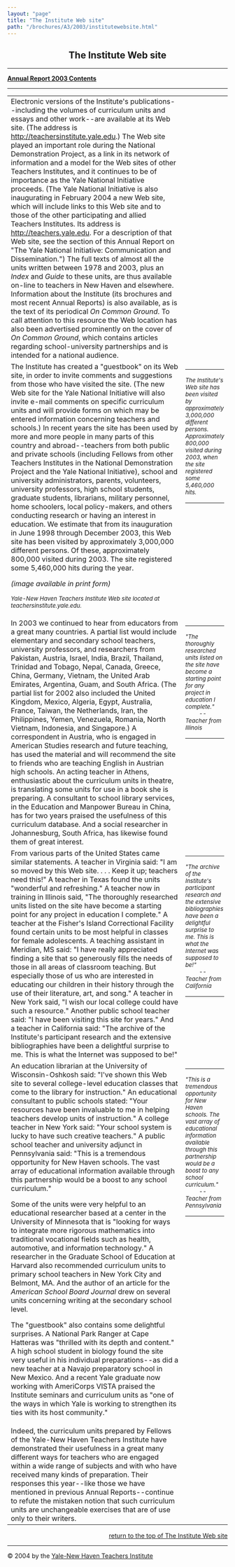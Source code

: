 ```yaml
---
layout: "page"
title: "The Institute Web site"
path: "/brochures/A3/2003/institutewebsite.html"
---
```

<main>
<center><h2><a name="top"></a>The Institute Web site</h2></center>
<hr/>
<b><a href="/brochures/A3/2003/">Annual Report 2003 Contents</a></b>
<hr/>
<table cellpadding="4"><tbody><tr>
<td valign="top" width="85%">
Electronic versions of the Institute's publications--including the volumes of curriculum units and essays and other work--are available at its Web site. (The address is <a href="/">http://teachersinstitute.yale.edu</a>.) The Web site played an important role during the National Demonstration Project, as a link in its network of information and a model for the Web sites of other Teachers Institutes, and it continues to be of importance as the Yale National Initiative proceeds. (The Yale National Initiative is also inaugurating in February 2004 a new Web site, which will include links to this Web site and to those of the other participating and allied Teachers Institutes. Its address is <a href="http://teachers.yale.edu">http://teachers.yale.edu</a>. For a description of that Web site, see the section of this Annual Report on "The Yale National Initiative: Communication and Dissemination.") The full texts of almost all the units written between 1978 and 2003, plus an  <i>Index</i> and  <i>Guide</i> to these units, are thus available on-line to teachers in New Haven and elsewhere. Information about the Institute (its brochures and most recent Annual Reports) is also available, as is the text of its periodical  <i>On</i>  <i>Common</i>  <i>Ground</i>. To call attention to this resource the Web location has also been advertised prominently on the cover of  <i>On</i>  <i>Common</i>  <i>Ground</i>, which contains articles regarding school-university partnerships and is intended for a national audience.</td><td valign="top"></td></tr>
<tr><td valign="top" width="85%">
The Institute has created a "guestbook" on its Web site, in order to invite comments and suggestions from those who have visited the site. (The new Web site for the Yale National Initiative will also invite e-mail comments on specific curriculum units and will provide forms on which may be entered information concerning teachers and schools.) In recent years the site has been used by more and more people in many parts of this country and abroad--teachers from both public and private schools (including Fellows from other Teachers Institutes in the National Demonstration Project and the Yale National Initiative), school and university administrators, parents, volunteers, university professors, high school students, graduate students, librarians, military personnel, home schoolers, local policy-makers, and others conducting research or having an interest in education. We estimate that from its inauguration in June 1998 through December 2003, this Web site has been visited by approximately 3,000,000 different persons. Of these, approximately 800,000 visited during 2003. The site registered some 5,460,000 hits during the year.<p>
<i>(image available in print form)</i></p><p>
<font size="-1"><i>Yale-New Haven Teachers Institute Web site located at teachersinstitute.yale.edu.
</i></font>
</p></td>
<td valign="top">
<hr/>
<font size="-1"><i>The Institute's Web site has been visited by approximately 3,000,000 different persons.  Approximately 800,000 visited during 2003, when the site registered some 5,460,000 hits.
</i></font>
<hr/></td></tr>
<tr><td valign="top" width="85%">
In 2003 we continued to hear from educators from a great many countries. A partial list would include elementary and secondary school teachers, university professors, and researchers from Pakistan, Austria, Israel, India, Brazil, Thailand, Trinidad and Tobago, Nepal, Canada, Greece, China, Germany, Vietnam, the United Arab Emirates, Argentina, Guam, and South Africa. (The partial list for 2002 also included the United Kingdom, Mexico, Algeria, Egypt, Australia, France, Taiwan, the Netherlands, Iran, the Philippines, Yemen, Venezuela, Romania, North Vietnam, Indonesia, and Singapore.) A correspondent in Austria, who is engaged in American Studies research and future teaching, has used the material and will recommend the site to friends who are teaching English in Austrian high schools. An acting teacher in Athens, enthusiastic about the curriculum units in theatre, is translating some units for use in a book she is preparing. A consultant to school library services, in the Education and Manpower Bureau in China, has for two years praised the usefulness of this curriculum database. And a social researcher in Johannesburg, South Africa, has likewise found them of great interest.</td>
<td valign="top">
<hr/>
<font size="-1"><i>"The thoroughly researched units listed on the site have become a starting point for any project in education I complete."
<br/>         --Teacher from Illinois
</i></font>
<hr/>
</td></tr>
<tr><td valign="top" width="85%">
From various parts of the United States came similar statements. A teacher in Virginia said: "I am so moved by this Web site. . . . Keep it up; teachers need this!" A teacher in Texas found the units "wonderful and refreshing." A teacher now in training in Illinois said, "The thoroughly researched units listed on the site have become a starting point for any project in education I complete." A teacher at the Fisher's Island Correctional Facility found certain units to be most helpful in classes for female adolescents. A teaching assistant in Meridian, MS said: "I have really appreciated finding a site that so generously fills the needs of those in all areas of classroom teaching. But especially those of us who are interested in educating our children in their history through the use of their literature, art, and song." A teacher in New York said, "I wish our local college could have such a resource." Another public school teacher said: "I have been visiting this site for years." And a teacher in California said: "The archive of the Institute's participant research and the extensive bibliographies have been a delightful surprise to me. This is what the Internet was supposed to be!"</td>
<td valign="top">
<hr/>
<font size="-1"><i>"The archive of the Institute's participant research and the extensive bibliographies have been a delightful surprise to me.  This is what the Internet was supposed to be!"
<br/>         --Teacher from California
</i></font>
<hr/>
</td></tr>
<tr><td valign="top" width="85%">
An education librarian at the University of Wisconsin-Oshkosh said: "I've shown this Web site to several college-level education classes that come to the library for instruction." An educational consultant to public schools stated: "Your resources have been invaluable to me in helping teachers develop units of instruction." A college teacher in New York said: "Your school system is lucky to have such creative teachers." A public school teacher and university adjunct in Pennsylvania said: "This is a tremendous opportunity for New Haven schools. The vast array of educational information available through this partnership would be a boost to any school curriculum."<p>
Some of the units were very helpful to an educational researcher based at a center in the University of Minnesota that is "looking for ways to integrate more rigorous mathematics into traditional vocational fields such as health, automotive, and information technology." A researcher in the Graduate School of Education at Harvard also recommended curriculum units to primary school teachers in New York City and Belmont, MA. And the author of an article for the  <i>American</i>  <i>School</i>  <i>Board</i>  <i>Journal</i> drew on several units concerning writing at the secondary school level.</p><p>
The "guestbook" also contains some delightful surprises. A National Park Ranger at Cape Hatteras was "thrilled with its depth and content." A high school student in biology found the site very useful in his individual preparations--as did a new teacher at a Navajo preparatory school in New Mexico. And a recent Yale graduate now working with AmeriCorps VISTA praised the Institute seminars and curriculum units as "one of the ways in which Yale is working to strengthen its ties with its host community."</p></td>
<td valign="top">
<hr/>
<font size="-1"><i>"This is a tremendous opportunity for New Haven schools. The vast array of educational information available through this partnership would be a boost to any school curriculum."
<br/>         --Teacher from Pennsylvania
</i></font>
<hr/>
</td></tr>
<tr><td valign="top" width="85%">
Indeed, the curriculum units prepared by Fellows of the Yale-New Haven Teachers Institute have demonstrated their usefulness in a great many different ways for teachers who are engaged within a wide range of subjects and with who have received many kinds of preparation. Their responses this year--like those we have mentioned in previous Annual Reports--continue to refute the mistaken notion that such curriculum units are unchangeable exercises that are of use only to their writers.
</td><td valign="top"></td></tr>
</tbody></table>
<div align="right"><a href="#top">return to the top of The Institute Web site</a></div>
<hr/>
© 2004 by the <a href="/">Yale-New Haven Teachers Institute</a>
</main>